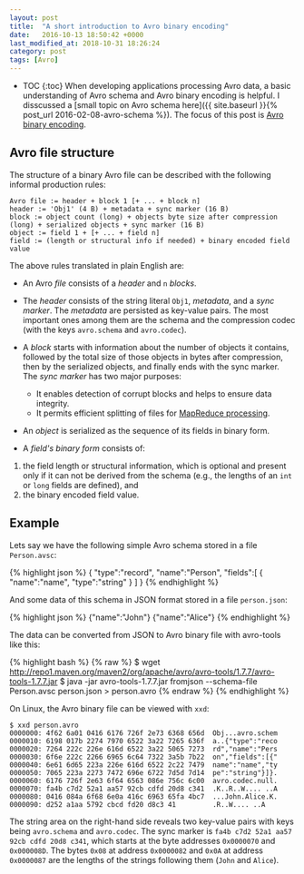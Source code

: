 ```yaml
---
layout: post
title:  "A short introduction to Avro binary encoding"
date:   2016-10-13 18:50:42 +0000
last_modified_at: 2018-10-31 18:26:24
category: post
tags: [Avro]
---
```


* TOC
{:toc}
When developing applications processing Avro data, a basic understanding of Avro schema and Avro binary encoding is helpful.
I disscussed a [small topic on Avro schema here]({{ site.baseurl }}{% post_url 2016-02-08-avro-schema %}).
The focus of this post is [Avro binary encoding](https://avro.apache.org/docs/1.7.7/spec.html#binary_encoding).

## Avro file structure

The structure of a binary Avro file can be described with the following informal production rules:

```
Avro file := header + block 1 [+ ... + block n]
header := 'Obj1' (4 B) + metadata + sync marker (16 B)
block := object count (long) + objects byte size after compression (long) + serialized objects + sync marker (16 B)
object := field 1 + [+ ... + field n]
field := (length or structural info if needed) + binary encoded field value
```

The above rules translated in plain English are:

* An Avro _file_ consists of a _header_ and `n` _blocks_.

* The _header_ consists of the string literal `Obj1`, _metadata_, and a _sync marker_. The _metadata_ are persisted as key-value pairs. The most important ones among them are the schema and the compression codec (with the keys `avro.schema` and `avro.codec`).

* A _block_ starts with information about the number of objects it contains, followed by the total size of those objects in bytes after compression, then by the serialized objects, and finally ends with the sync marker. The _sync marker_ has two major purposes:
    - It enables detection of corrupt blocks and helps to ensure data integrity.
    - It permits efficient splitting of files for [MapReduce processing](https://avro.apache.org/docs/1.7.7/mr.html).

* An _object_ is serialized as the sequence of its fields in binary form.

* A _field's binary form_ consists of:
1. the field length or structural information, which is optional and present only if it can not be derived from the schema (e.g., the lengths of an `int` or `long` fields are defined), and
2. the binary encoded field value.

## Example

Lets say we have the following simple Avro schema stored in a file `Person.avsc`:

{% highlight json %}
{
    "type":"record",
    "name":"Person",
    "fields":[
        {
            "name":"name",
            "type":"string"
        }
    ]
}
{% endhighlight %}

And some data of this schema in JSON format stored in a file `person.json`:

{% highlight json %}
{"name":"John"}
{"name":"Alice"}
{% endhighlight %}

The data can be converted from JSON to Avro binary file with avro-tools like this:

{% highlight bash %}
{% raw %}
$ wget http://repo1.maven.org/maven2/org/apache/avro/avro-tools/1.7.7/avro-tools-1.7.7.jar
$ java -jar avro-tools-1.7.7.jar fromjson --schema-file Person.avsc person.json > person.avro
{% endraw %}
{% endhighlight %}

On Linux, the Avro binary file can be viewed with `xxd`:

```
$ xxd person.avro
0000000: 4f62 6a01 0416 6176 726f 2e73 6368 656d  Obj...avro.schem
0000010: 6198 017b 2274 7970 6522 3a22 7265 636f  a..{"type":"reco
0000020: 7264 222c 226e 616d 6522 3a22 5065 7273  rd","name":"Pers
0000030: 6f6e 222c 2266 6965 6c64 7322 3a5b 7b22  on","fields":[{"
0000040: 6e61 6d65 223a 226e 616d 6522 2c22 7479  name":"name","ty
0000050: 7065 223a 2273 7472 696e 6722 7d5d 7d14  pe":"string"}]}.
0000060: 6176 726f 2e63 6f64 6563 086e 756c 6c00  avro.codec.null.
0000070: fa4b c7d2 52a1 aa57 92cb cdfd 20d8 c341  .K..R..W.... ..A
0000080: 0416 084a 6f68 6e0a 416c 6963 65fa 4bc7  ...John.Alice.K.
0000090: d252 a1aa 5792 cbcd fd20 d8c3 41         .R..W.... ..A
```

The string area on the right-hand side reveals two key-value pairs with keys being `avro.schema` and `avro.codec`. The sync marker is `fa4b c7d2 52a1 aa57 92cb cdfd 20d8 c341`, which starts at the byte addresses `0x0000070` and `0x000008D`. The bytes `0x08` at address `0x0000082` and `0x0A` at address `0x0000087` are the lengths of the strings following them (`John` and `Alice`).
